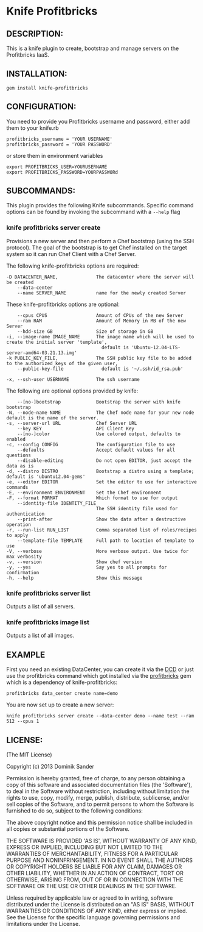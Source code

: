 # Knife Profitbricks

## DESCRIPTION:

This is a knife plugin to create, bootstrap and manage servers on the Profitbricks IaaS.

## INSTALLATION:

    gem install knife-profitbricks


## CONFIGURATION:

You need to provide you Profitbricks username and password, either add them to your knife.rb

    profitbricks_username = 'YOUR USERNAME'
    profitbricks_password = 'YOUR PASSWORD'

or store them in environment variables

    export PROFITBRICKS_USER=YOURUSERNAME
    export PROFITBRICKS_PASSWORD=YOURPASSWORd


## SUBCOMMANDS:

This plugin provides the following Knife subcommands. Specific command options can be found by invoking the subcommand with a ``--help`` flag

### knife profitbricks server create

Provisions a new server and then perform a Chef bootstrap (using the SSH protocol). The goal of the bootstrap is to get Chef installed
on the target system so it can run Chef Client with a Chef Server. 

The following knife-profitbricks options are required:

    -D DATACENTER_NAME,              The datacenter where the server will be created
        --data-center
        --name SERVER_NAME           name for the newly created Server

These knife-profitbricks options are optional:

        --cpus CPUS                  Amount of CPUs of the new Server
        --ram RAM                    Amount of Memory in MB of the new Server
        --hdd-size GB                Size of storage in GB
    -i, --image-name IMAGE_NAME      The image name which will be used to create the initial server 'template', 
                                       default is 'Ubuntu-12.04-LTS-server-amd64-03.21.13.img'
    -k PUBLIC_KEY_FILE,              The SSH public key file to be added to the authorized_keys of the given user, 
        --public-key-file              default is '~/.ssh/id_rsa.pub'
        
    -x, --ssh-user USERNAME          The ssh username

The following are optional options provided by knife:

        --[no-]bootstrap             Bootstrap the server with knife bootstrap
    -N, --node-name NAME             The Chef node name for your new node default is the name of the server.
    -s, --server-url URL             Chef Server URL
        --key KEY                    API Client Key
        --[no-]color                 Use colored output, defaults to enabled
    -c, --config CONFIG              The configuration file to use
        --defaults                   Accept default values for all questions
        --disable-editing            Do not open EDITOR, just accept the data as is
    -d, --distro DISTRO              Bootstrap a distro using a template; default is 'ubuntu12.04-gems'
    -e, --editor EDITOR              Set the editor to use for interactive commands
    -E, --environment ENVIRONMENT    Set the Chef environment
    -F, --format FORMAT              Which format to use for output
        --identity-file IDENTITY_FILE
                                     The SSH identity file used for authentication
        --print-after                Show the data after a destructive operation
    -r, --run-list RUN_LIST          Comma separated list of roles/recipes to apply
        --template-file TEMPLATE     Full path to location of template to use
    -V, --verbose                    More verbose output. Use twice for max verbosity
    -v, --version                    Show chef version
    -y, --yes                        Say yes to all prompts for confirmation
    -h, --help                       Show this message


### knife profitbricks server list

Outputs a list of all servers.

### knife profitbricks image list

Outputs a list of all images.

## EXAMPLE

First you need an existing DataCenter, you can create it via the [DCD](https://my.profitbricks.com/dashboard/dcd/) or just use the profitbricks command which got installed via the [profitbricks](https://github.com/dsander/profitbricks) gem which is a dependency of knife-profitbricks:

    profitbricks data_center create name=demo

You are now set up to create a new server:

    knife profitbricks server create --data-center demo --name test --ram 512 --cpus 1



## LICENSE:

(The MIT License)

Copyright (c) 2013 Dominik Sander

Permission is hereby granted, free of charge, to any person obtaining
a copy of this software and associated documentation files (the
'Software'), to deal in the Software without restriction, including
without limitation the rights to use, copy, modify, merge, publish,
distribute, sublicense, and/or sell copies of the Software, and to
permit persons to whom the Software is furnished to do so, subject to
the following conditions:

The above copyright notice and this permission notice shall be
included in all copies or substantial portions of the Software.

THE SOFTWARE IS PROVIDED 'AS IS', WITHOUT WARRANTY OF ANY KIND,
EXPRESS OR IMPLIED, INCLUDING BUT NOT LIMITED TO THE WARRANTIES OF
MERCHANTABILITY, FITNESS FOR A PARTICULAR PURPOSE AND NONINFRINGEMENT.
IN NO EVENT SHALL THE AUTHORS OR COPYRIGHT HOLDERS BE LIABLE FOR ANY
CLAIM, DAMAGES OR OTHER LIABILITY, WHETHER IN AN ACTION OF CONTRACT,
TORT OR OTHERWISE, ARISING FROM, OUT OF OR IN CONNECTION WITH THE
SOFTWARE OR THE USE OR OTHER DEALINGS IN THE SOFTWARE.


Unless required by applicable law or agreed to in writing, software
distributed under the License is distributed on an "AS IS" BASIS,
WITHOUT WARRANTIES OR CONDITIONS OF ANY KIND, either express or implied.
See the License for the specific language governing permissions and
limitations under the License.
